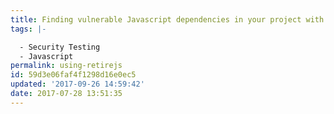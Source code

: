 ```yaml
---
title: Finding vulnerable Javascript dependencies in your project with RetireJS
tags: |-

  - Security Testing
  - Javascript
permalink: using-retirejs
id: 59d3e06faf4f1298d16e0ec5
updated: '2017-09-26 14:59:42'
date: 2017-07-28 13:51:35
---
```

